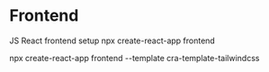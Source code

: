 # Frontend

JS React frontend setup
npx create-react-app frontend

npx create-react-app frontend --template cra-template-tailwindcss
